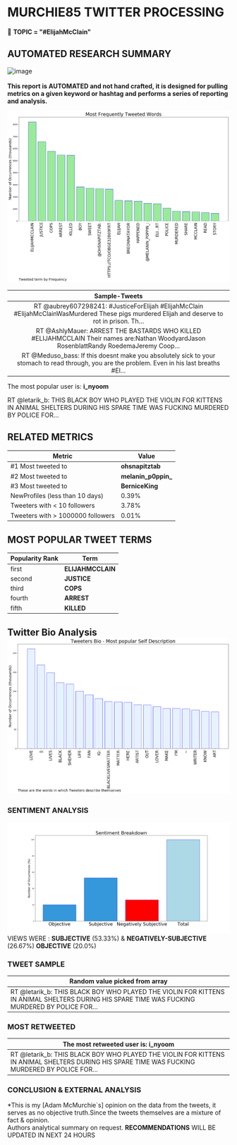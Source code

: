 # MURCHIE85 TWITTER PROCESSING 
&#x1F34E; **TOPIC = "#ElijahMcClain"**

## AUTOMATED RESEARCH SUMMARY

![image](https://marketingplatform.google.com/about/static/images/gmp/analytics-smb-benefit.jpg)
<br></br>
<b> This report is AUTOMATED and not hand crafted, it is designed for pulling metrics on a given keyword or hashtag and performs a series of reporting and analysis.</b>



![image](TWEETS.png)



|                **Sample-Tweets**        |
| :-------------: |
| RT @aubrey607298241: #JusticeForElijah #ElijahMcClain #ElijahMcClainWasMurdered These pigs murdered Elijah and deserve to rot in prison. Th… |
| RT @AshlyMauer: ARREST THE BASTARDS WHO KILLED #ELIJAHMCCLAIN Their names are:Nathan WoodyardJason RosenblattRandy RoedemaJeremy Coop… |
| RT @Meduso_bass: If this doesnt make you absolutely sick to your stomach to read through, you are the problem. Even in his last breaths #El… |

The most popular user is: **i_nyoom**
<div class="alert alert-block alert-danger"> RT @letarik_b: THIS BLACK BOY WHO PLAYED THE VIOLIN FOR KITTENS IN ANIMAL SHELTERS DURING HIS SPARE TIME WAS FUCKING MURDERED BY POLICE FOR…</div>

## RELATED METRICS<br>
| Metric | Value |
| ------------- | ------------- |
| #1 Most tweeted to  | **ohsnapitztab** |
| #2 Most tweeted to  | **melanin_p0ppin_** |
| #3 Most tweeted to  | **BerniceKing** |
| NewProfiles (less than 10 days) | 0.39%  |
| Tweeters with < 10 followers  | 3.78%|
| Tweeters with > 1000000 followers  | 0.01%  |



## MOST POPULAR TWEET TERMS 


| Popularity Rank  | Term |
| ------------- | ------------- |
| first  | **ELIJAHMCCLAIN**  |
| second  | **JUSTICE**  |
| third  | **COPS** |
| fourth  | **ARREST**  |
| fifth  | **KILLED**  |


## Twitter Bio Analysis![image](BIO.png)
### SENTIMENT ANALYSIS
![image](sentiment.png)
VIEWS WERE : **SUBJECTIVE**  (53.33%) & **NEGATIVELY-SUBJECTIVE** (26.67%) **OBJECTIVE** (20.0%)

### TWEET SAMPLE 
| Random value picked from array |
| ------------- |
|RT @letarik_b: THIS BLACK BOY WHO PLAYED THE VIOLIN FOR KITTENS IN ANIMAL SHELTERS DURING HIS SPARE TIME WAS FUCKING MURDERED BY POLICE FOR… |

### MOST RETWEETED 

| The most retweeted user is: **i_nyoom**  |
| ------------- |
| RT @letarik_b: THIS BLACK BOY WHO PLAYED THE VIOLIN FOR KITTENS IN ANIMAL SHELTERS DURING HIS SPARE TIME WAS FUCKING MURDERED BY POLICE FOR… |

### CONCLUSION & EXTERNAL ANALYSIS

*This is my [Adam McMurchie`s] opinion on the data from the tweets, it serves as no objective truth.Since the tweets themselves are a mixture of fact & opinion.<br>
Authors analytical summary on request.
**RECOMMENDATIONS** WILL BE UPDATED IN NEXT  24 HOURS <br>
